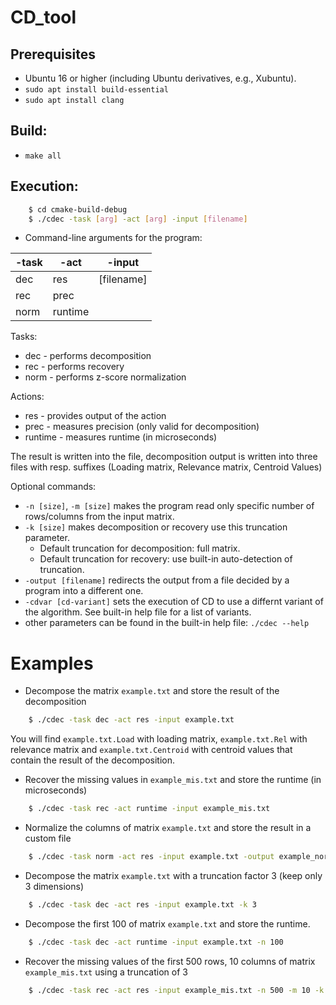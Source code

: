 # CD_tool

## Prerequisites

- Ubuntu 16 or higher (including Ubuntu derivatives, e.g., Xubuntu).
- `sudo apt install build-essential`
- `sudo apt install clang`

## Build:

- `make all`

## Execution:

```bash
    $ cd cmake-build-debug
    $ ./cdec -task [arg] -act [arg] -input [filename]
```
- Command-line arguments for the program:

 | -task | -act | -input |
 | -------- | -------- | -------- | 
 | dec    | res        | [filename] |
 | rec    | prec       | |
 | norm   | runtime    | |

Tasks:
- dec - performs decomposition
- rec - performs recovery
- norm - performs z-score normalization

Actions:
- res - provides output of the action
- prec - measures precision (only valid for decomposition)
- runtime - measures runtime (in microseconds)


The result is written into the file, decomposition output is written into three files with resp. suffixes (Loading matrix, Relevance matrix, Centroid Values)

Optional commands:

- `-n [size]`, `-m [size]` makes the program read only specific number of rows/columns from the input matrix.
- `-k [size]` makes decomposition or recovery use this truncation parameter. 
    - Default truncation for decomposition: full matrix. 
    - Default truncation for recovery: use built-in auto-detection of truncation.
- `-output [filename]` redirects the output from a file decided by a program into a different one. 
- `-cdvar [cd-variant]` sets the execution of CD to use a differnt variant of the algorithm. See built-in help file for a list of variants.
- other parameters can be found in the built-in help file: `./cdec --help`

# Examples

- Decompose the matrix `example.txt` and store the result of the decomposition
```bash
    $ ./cdec -task dec -act res -input example.txt
```
You will find `example.txt.Load` with loading matrix,  `example.txt.Rel` with relevance matrix and `example.txt.Centroid` with centroid values that contain the result of the decomposition.

- Recover the missing values in `example_mis.txt` and store the runtime (in microseconds)
```bash
    $ ./cdec -task rec -act runtime -input example_mis.txt
```

- Normalize the columns of matrix `example.txt` and store the result in a custom file
```bash
    $ ./cdec -task norm -act res -input example.txt -output example_norm.txt
```

- Decompose the matrix `example.txt` with a truncation factor 3 (keep only 3 dimensions)
```bash
    $ ./cdec -task dec -act res -input example.txt -k 3
```

- Decompose the first 100 of matrix `example.txt` and store the runtime.
```bash
    $ ./cdec -task dec -act runtime -input example.txt -n 100
```

- Recover the missing values of the first 500 rows, 10 columns of matrix `example_mis.txt` using a truncation of 3
```bash
    $ ./cdec -task rec -act res -input example_mis.txt -n 500 -m 10 -k 3
```
